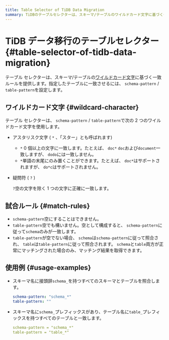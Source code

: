 ```yaml
---
title: Table Selector of TiDB Data Migration
summary: TiDBのテーブルセレクターは、スキーマ/テーブルのワイルドカード文字に基づく一致ルールを提供します。アスタリスク文字（*）は0個以上の文字に一致し、疑問符（?）は1つの文字に一致します。使用例として、スキーマ名に接頭辞schema_を持つすべてのスキーマとテーブルを照合する方法や、スキーマ名にschema_プレフィックスがあり、テーブル名にtable_プレフィックスを持つすべてのテーブルと一致する方法があります。
---
```


# TiDB データ移行のテーブルセレクター {#table-selector-of-tidb-data-migration}

テーブル セレクターは、スキーマ/テーブルの[ワイルドカード文字](https://en.wikipedia.org/wiki/Wildcard_character)に基づく一致ルールを提供します。指定したテーブルに一致させるには、 `schema-pattern` / `table-pattern`を設定します。

## ワイルドカード文字 {#wildcard-character}

テーブル セレクターは、 `schema-pattern` / `table-pattern`で次の 2 つのワイルドカード文字を使用します。

-   アスタリスク文字 ( `*` 、「スター」とも呼ばれます)

    -   `*` 0 個以上の文字に一致します。たとえば、 `doc*` `doc`および`document`一致しますが、 `dodo`には一致しません。
    -   `*`単語の末尾にのみ置くことができます。たとえば、 `doc*`はサポートされますが、 `do*c`はサポートされません。

-   疑問符 ( `?` )

    `?`空の文字を除く 1 つの文字に正確に一致します。

## 試合ルール {#match-rules}

-   `schema-pattern`空にすることはできません。
-   `table-pattern`空でも構いません。空として構成すると、 `schema-pattern`に従って`schema`のみが一致します。
-   `table-pattern`が空でない場合、 `schema`は`schema-pattern`に従って照合され、 `table`は`table-pattern`に従って照合されます。 `schema`と`table`両方が正常にマッチングされた場合のみ、マッチング結果を取得できます。

## 使用例 {#usage-examples}

-   スキーマ名に接頭辞`schema_`を持つすべてのスキーマとテーブルを照合します。

    ```yaml
    schema-pattern: "schema_*"
    table-pattern: ""
    ```

-   スキーマ名に`schema_`プレフィックスがあり、テーブル名に`table_`プレフィックスを持つすべてのテーブルと一致します。

    ```yaml
    schema-pattern = "schema_*"
    table-pattern = "table_*"
    ```
